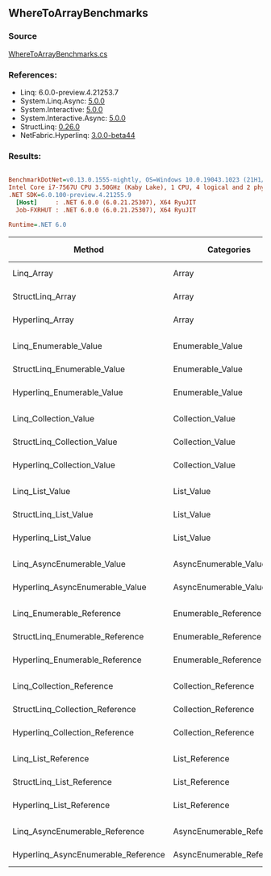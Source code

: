 ﻿## WhereToArrayBenchmarks

### Source
[WhereToArrayBenchmarks.cs](../NetFabric.Hyperlinq.Benchmarks/Benchmarks/WhereToArrayBenchmarks.cs)

### References:
- Linq: 6.0.0-preview.4.21253.7
- System.Linq.Async: [5.0.0](https://www.nuget.org/packages/System.Linq.Async/5.0.0)
- System.Interactive: [5.0.0](https://www.nuget.org/packages/System.Interactive/5.0.0)
- System.Interactive.Async: [5.0.0](https://www.nuget.org/packages/System.Interactive.Async/5.0.0)
- StructLinq: [0.26.0](https://www.nuget.org/packages/StructLinq/0.26.0)
- NetFabric.Hyperlinq: [3.0.0-beta44](https://www.nuget.org/packages/NetFabric.Hyperlinq/3.0.0-beta44)

### Results:
``` ini

BenchmarkDotNet=v0.13.0.1555-nightly, OS=Windows 10.0.19043.1023 (21H1/May2021Update)
Intel Core i7-7567U CPU 3.50GHz (Kaby Lake), 1 CPU, 4 logical and 2 physical cores
.NET SDK=6.0.100-preview.4.21255.9
  [Host]     : .NET 6.0.0 (6.0.21.25307), X64 RyuJIT
  Job-FXRHUT : .NET 6.0.0 (6.0.21.25307), X64 RyuJIT

Runtime=.NET 6.0  

```
|                              Method |                Categories | Count |       Mean |    Error |   StdDev |     Median | Ratio | RatioSD |  Gen 0 | Gen 1 | Gen 2 | Allocated |
|------------------------------------ |-------------------------- |------ |-----------:|---------:|---------:|-----------:|------:|--------:|-------:|------:|------:|----------:|
|                          Linq_Array |                     Array |   100 |   428.2 ns |  2.40 ns |  1.87 ns |   428.3 ns |  1.00 |    0.00 | 0.3519 |     - |     - |     736 B |
|                    StructLinq_Array |                     Array |   100 |   407.5 ns |  2.14 ns |  1.79 ns |   407.6 ns |  0.95 |    0.01 | 0.1144 |     - |     - |     240 B |
|                     Hyperlinq_Array |                     Array |   100 |   479.2 ns |  9.36 ns | 12.50 ns |   486.3 ns |  1.10 |    0.03 | 0.1144 |     - |     - |     240 B |
|                                     |                           |       |            |          |          |            |       |         |        |       |       |           |
|               Linq_Enumerable_Value |          Enumerable_Value |   100 | 1,263.4 ns |  5.52 ns |  5.16 ns | 1,262.6 ns |  1.00 |    0.00 | 0.3700 |     - |     - |     776 B |
|         StructLinq_Enumerable_Value |          Enumerable_Value |   100 | 1,214.8 ns |  8.79 ns |  7.34 ns | 1,215.2 ns |  0.96 |    0.01 | 0.1297 |     - |     - |     272 B |
|          Hyperlinq_Enumerable_Value |          Enumerable_Value |   100 |   521.3 ns |  3.21 ns |  3.00 ns |   522.0 ns |  0.41 |    0.00 | 0.1144 |     - |     - |     240 B |
|                                     |                           |       |            |          |          |            |       |         |        |       |       |           |
|               Linq_Collection_Value |          Collection_Value |   100 | 1,198.9 ns |  6.14 ns |  5.13 ns | 1,197.5 ns |  1.00 |    0.00 | 0.3700 |     - |     - |     776 B |
|         StructLinq_Collection_Value |          Collection_Value |   100 | 1,219.9 ns |  7.23 ns |  6.77 ns | 1,219.3 ns |  1.02 |    0.01 | 0.1297 |     - |     - |     272 B |
|          Hyperlinq_Collection_Value |          Collection_Value |   100 |   511.7 ns |  3.86 ns |  3.22 ns |   511.4 ns |  0.43 |    0.00 | 0.1144 |     - |     - |     240 B |
|                                     |                           |       |            |          |          |            |       |         |        |       |       |           |
|                     Linq_List_Value |                List_Value |   100 | 1,204.2 ns | 11.07 ns |  9.81 ns | 1,201.8 ns |  1.00 |    0.00 | 0.3700 |     - |     - |     776 B |
|               StructLinq_List_Value |                List_Value |   100 |   784.4 ns |  4.47 ns |  3.73 ns |   782.6 ns |  0.65 |    0.01 | 0.1144 |     - |     - |     240 B |
|                Hyperlinq_List_Value |                List_Value |   100 | 1,378.5 ns |  7.58 ns |  7.09 ns | 1,377.8 ns |  1.14 |    0.01 | 0.1297 |     - |     - |     272 B |
|                                     |                           |       |            |          |          |            |       |         |        |       |       |           |
|          Linq_AsyncEnumerable_Value |     AsyncEnumerable_Value |   100 | 5,166.4 ns | 63.82 ns | 56.57 ns | 5,169.3 ns |  1.00 |    0.00 | 0.4501 |     - |     - |     952 B |
|     Hyperlinq_AsyncEnumerable_Value |     AsyncEnumerable_Value |   100 | 2,864.9 ns |  6.51 ns |  5.77 ns | 2,864.0 ns |  0.55 |    0.01 | 0.3433 |     - |     - |     720 B |
|                                     |                           |       |            |          |          |            |       |         |        |       |       |           |
|           Linq_Enumerable_Reference |      Enumerable_Reference |   100 | 1,272.1 ns | 23.51 ns | 20.84 ns | 1,276.1 ns |  1.00 |    0.00 | 0.3700 |     - |     - |     776 B |
|     StructLinq_Enumerable_Reference |      Enumerable_Reference |   100 | 1,213.1 ns |  3.32 ns |  2.94 ns | 1,213.4 ns |  0.95 |    0.01 | 0.1297 |     - |     - |     272 B |
|      Hyperlinq_Enumerable_Reference |      Enumerable_Reference |   100 | 1,276.6 ns |  5.85 ns |  5.19 ns | 1,275.2 ns |  1.00 |    0.02 | 0.1297 |     - |     - |     272 B |
|                                     |                           |       |            |          |          |            |       |         |        |       |       |           |
|           Linq_Collection_Reference |      Collection_Reference |   100 | 1,209.8 ns |  7.05 ns |  6.25 ns | 1,208.3 ns |  1.00 |    0.00 | 0.3681 |     - |     - |     776 B |
|     StructLinq_Collection_Reference |      Collection_Reference |   100 | 1,256.2 ns | 13.17 ns | 12.32 ns | 1,259.2 ns |  1.04 |    0.01 | 0.1297 |     - |     - |     272 B |
|      Hyperlinq_Collection_Reference |      Collection_Reference |   100 | 1,253.4 ns |  4.26 ns |  3.55 ns | 1,253.6 ns |  1.04 |    0.01 | 0.1297 |     - |     - |     272 B |
|                                     |                           |       |            |          |          |            |       |         |        |       |       |           |
|                 Linq_List_Reference |            List_Reference |   100 | 1,250.0 ns | 24.34 ns | 25.00 ns | 1,259.9 ns |  1.00 |    0.00 | 0.3700 |     - |     - |     776 B |
|           StructLinq_List_Reference |            List_Reference |   100 | 1,227.7 ns | 23.37 ns | 22.95 ns | 1,215.7 ns |  0.98 |    0.04 | 0.1297 |     - |     - |     272 B |
|            Hyperlinq_List_Reference |            List_Reference |   100 | 1,378.1 ns | 15.40 ns | 14.41 ns | 1,380.6 ns |  1.11 |    0.02 | 0.1297 |     - |     - |     272 B |
|                                     |                           |       |            |          |          |            |       |         |        |       |       |           |
|      Linq_AsyncEnumerable_Reference | AsyncEnumerable_Reference |   100 | 4,982.8 ns | 81.41 ns | 76.15 ns | 4,932.3 ns |  1.00 |    0.00 | 0.4501 |     - |     - |     952 B |
| Hyperlinq_AsyncEnumerable_Reference | AsyncEnumerable_Reference |   100 | 3,509.2 ns |  9.72 ns |  7.59 ns | 3,509.3 ns |  0.70 |    0.01 | 0.3548 |     - |     - |     752 B |
